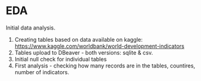 # EDA

Initial data analysis.

1. Creating tables based on data available on kaggle:
https://www.kaggle.com/worldbank/world-development-indicators
2. Tables upload to DBeaver - both versions: sqlite & csv.
3. Initial null check for individual tables
4. First analysis - checking how many records are in the tables, countires, number of indicators.